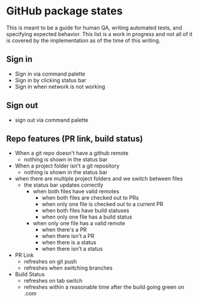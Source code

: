 # GitHub package states

This is meant to be a guide for human QA, writing automated tests, and specifying expected behavior. This list is a work in progress and not all of it is covered by the implementation as of the time of this writing.

## Sign in

- Sign in via command palette
- Sign in by clicking status bar
- Sign in when network is not working

## Sign out

- sign out via command palette

## Repo features (PR link, build status)

- When a git repo doesn't have a github remote
  - nothing is shown in the status bar
- When a project folder isn't a git repository
  - nothing is shown in the status bar
- when there are multiple project folders and we switch between files
  - the status bar updates correctly
    - when both files have valid remotes
      - when both files are checked out to PRs
      - when only one file is checked out to a current PR
      - when both files have build statuses
      - when only one file has a build status
    - when only one file has a valid remote
      - when there's a PR
      - when there isn't a PR
      - when there is a status
      - when there isn't a status
- PR Link
  - refreshes on git push
  - refreshes when switching branches
- Build Status
  - refreshes on tab switch
  - refreshes within a reasonable time after the build going green on .com
